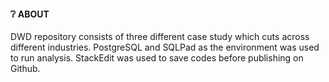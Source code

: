 #### ❔ ABOUT 

DWD repository consists of three different case study which cuts across different industries. 
PostgreSQL and SQLPad as the environment was used to run analysis. StackEdit was used to save codes before publishing on Github.



